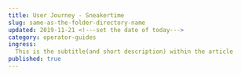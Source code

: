 ```yaml
---
title: User Journey - Sneakertime
slug: same-as-the-folder-directory-name
updated: 2019-11-21 <!---set the date of today---> 
category: operator-guides
ingress:
  This is the subtitle(and short description) within the article
published: true
---
```

